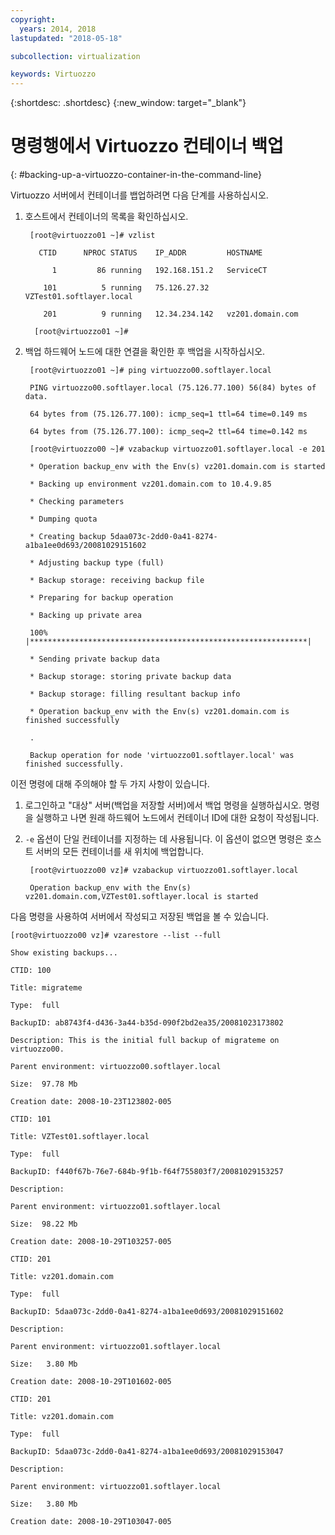 ```yaml
---
copyright:
  years: 2014, 2018
lastupdated: "2018-05-18"

subcollection: virtualization

keywords: Virtuozzo
---
```

{:shortdesc: .shortdesc}
{:new_window: target="_blank"}

# 명령행에서 Virtuozzo 컨테이너 백업
{: #backing-up-a-virtuozzo-container-in-the-command-line}

Virtuozzo 서버에서 컨테이너를 뱁업하려면 다음 단계를 사용하십시오.

1. 호스트에서 컨테이너의 목록을 확인하십시오. 

        [root@virtuozzo01 ~]# vzlist

          CTID      NPROC STATUS    IP_ADDR         HOSTNAME

             1         86 running   192.168.151.2   ServiceCT

           101          5 running   75.126.27.32    VZTest01.softlayer.local

           201          9 running   12.34.234.142   vz201.domain.com

         [root@virtuozzo01 ~]#

2. 백업 하드웨어 노드에 대한 연결을 확인한 후 백업을 시작하십시오. 

        [root@virtuozzo01 ~]# ping virtuozzo00.softlayer.local

        PING virtuozzo00.softlayer.local (75.126.77.100) 56(84) bytes of data.

        64 bytes from (75.126.77.100): icmp_seq=1 ttl=64 time=0.149 ms

        64 bytes from (75.126.77.100): icmp_seq=2 ttl=64 time=0.142 ms

        [root@virtuozzo00 ~]# vzabackup virtuozzo01.softlayer.local -e 201

        * Operation backup_env with the Env(s) vz201.domain.com is started

        * Backing up environment vz201.domain.com to 10.4.9.85

        * Checking parameters

        * Dumping quota

        * Creating backup 5daa073c-2dd0-0a41-8274-a1ba1ee0d693/20081029151602

        * Adjusting backup type (full)

        * Backup storage: receiving backup file

        * Preparing for backup operation

        * Backing up private area

        100% |**************************************************************|

        * Sending private backup data

        * Backup storage: storing private backup data

        * Backup storage: filling resultant backup info

        * Operation backup_env with the Env(s) vz201.domain.com is finished successfully

        .

        Backup operation for node 'virtuozzo01.softlayer.local' was finished successfully.

이전 명령에 대해 주의해야 할 두 가지 사항이 있습니다.
1. 로그인하고 "대상" 서버(백업을 저장할 서버)에서 백업 명령을 실행하십시오. 명령을 실행하고 나면 원래 하드웨어 노드에서 컨테이너 ID에 대한 요청이 작성됩니다.
2. `-e` 옵션이 단일 컨테이너를 지정하는 데 사용됩니다. 이 옵션이 없으면 명령은 호스트 서버의 모든 컨테이너를 새 위치에 백업합니다.

        [root@virtuozzo00 vz]# vzabackup virtuozzo01.softlayer.local

        Operation backup_env with the Env(s) vz201.domain.com,VZTest01.softlayer.local is started


다음 명령을 사용하여 서버에서 작성되고 저장된 백업을 볼 수 있습니다.

    [root@virtuozzo00 vz]# vzarestore --list --full

    Show existing backups...

    CTID: 100

    Title: migrateme

    Type:  full

    BackupID: ab8743f4-d436-3a44-b35d-090f2bd2ea35/20081023173802

    Description: This is the initial full backup of migrateme on virtuozzo00.

    Parent environment: virtuozzo00.softlayer.local

    Size:  97.78 Mb

    Creation date: 2008-10-23T123802-005

    CTID: 101

    Title: VZTest01.softlayer.local

    Type:  full

    BackupID: f440f67b-76e7-684b-9f1b-f64f755803f7/20081029153257

    Description:

    Parent environment: virtuozzo01.softlayer.local

    Size:  98.22 Mb

    Creation date: 2008-10-29T103257-005

    CTID: 201

    Title: vz201.domain.com

    Type:  full

    BackupID: 5daa073c-2dd0-0a41-8274-a1ba1ee0d693/20081029151602

    Description:

    Parent environment: virtuozzo01.softlayer.local

    Size:   3.80 Mb

    Creation date: 2008-10-29T101602-005

    CTID: 201

    Title: vz201.domain.com

    Type:  full

    BackupID: 5daa073c-2dd0-0a41-8274-a1ba1ee0d693/20081029153047

    Description:

    Parent environment: virtuozzo01.softlayer.local

    Size:   3.80 Mb

    Creation date: 2008-10-29T103047-005
